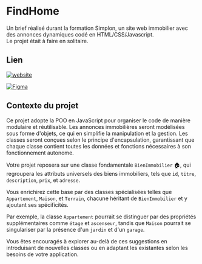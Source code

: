 # FindHome

Un brief réalisé durant la formation Simplon, un site web immobilier avec des annonces dynamiques codé en HTML/CSS/Javascript. <br>
Le projet était à faire en solitaire.<br>

## Lien

[![website](https://img.shields.io/badge/website-000000?style=for-the-badge&logo=About.me&logoColor=white)](https://joanasolaki.github.io/FindHome/index.html)

[![Figma](https://img.shields.io/badge/Figma-F24E1E?style=for-the-badge&logo=figma&logoColor=white)](https://www.figma.com/file/C2l4IpStS8SdjRntgE6qe0/Immobilier?type=design&node-id=0%3A1&mode=design&t=R8DMO0RGI9PY2rw3-1)

## Contexte du projet

Ce projet adopte la POO en JavaScript pour organiser le code de manière modulaire et réutilisable. Les annonces immobilières seront modélisées sous forme d'objets, ce qui en simplifie la manipulation et la gestion. Les classes seront conçues selon le principe d'encapsulation, garantissant que chaque classe contient toutes les données et fonctions nécessaires à son fonctionnement autonome.

Votre projet reposera sur une classe fondamentale `BienImmobilier` 🏠, qui regroupera les attributs universels des biens immobiliers, tels que `id`, `titre`, `description`, `prix`, et `adresse`.

Vous enrichirez cette base par des classes spécialisées telles que `Appartement`, `Maison`, et `Terrain`, chacune héritant de `BienImmobilier` et y ajoutant ses spécificités.

Par exemple, la classe `Appartement` pourrait se distinguer par des propriétés supplémentaires comme `étage` et `ascenseur`, tandis que `Maison` pourrait se singulariser par la présence d'un `jardin` et d'un `garage`.

Vous êtes encouragés à explorer au-delà de ces suggestions en introduisant de nouvelles classes ou en adaptant les existantes selon les besoins de votre application.
